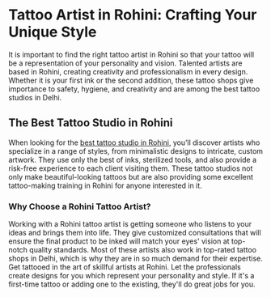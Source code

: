 <h1>Tattoo Artist in Rohini: Crafting Your Unique Style</h1>

It is important to find the right tattoo artist in Rohini so that your tattoo will be a representation of your personality and vision. Talented artists are based in Rohini, creating creativity and professionalism in every design. Whether it is your first ink or the second addition, these tattoo shops give importance to safety, hygiene, and creativity and are among the best tattoo studios in Delhi.

<h2>The Best Tattoo Studio in Rohini</h2>

When looking for the  <a href="https://kdztattoos.com/tattoo-artist-in-rohini.php">best tattoo studio in Rohini</a>, you’ll discover artists who specialize in a range of styles, from minimalistic designs to intricate, custom artwork. They use only the best of inks, sterilized tools, and also provide a risk-free experience to each client visiting them. These tattoo studios not only make beautiful-looking tattoos but are also providing some excellent tattoo-making training in Rohini for anyone interested in it.

<h3>Why Choose a Rohini Tattoo Artist?</h3>

Working with a Rohini tattoo artist is getting someone who listens to your ideas and brings them into life. They give customized consultations that will ensure the final product to be inked will match your eyes' vision at top-notch quality standards. Most of these artists also work in top-rated tattoo shops in Delhi, which is why they are in so much demand for their expertise. Get tattooed in the art of skillful artists at Rohini. Let the professionals create designs for you which represent your personality and style. If it's a first-time tattoo or adding one to the existing, they'll do great jobs for you.
